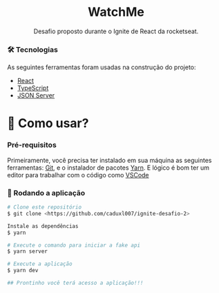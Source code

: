 <h1 align="center">WatchMe</h1>
<p align="center">Desafio proposto durante o Ignite de React da rocketseat.</p>


### 🛠 Tecnologias

As seguintes ferramentas foram usadas na construção do projeto:  

- [React](https://pt-br.reactjs.org/)
- [TypeScript](https://www.typescriptlang.org/) 
- [JSON Server](https://github.com/typicode/json-server)

<h1>📱 Como usar? </h1> 

### Pré-requisitos

Primeiramente, você precisa ter instalado em sua máquina as seguintes ferramentas:
[Git](https://git-scm.com), e o instalador de pacotes [Yarn](https://yarnpkg.com/). 
E lógico é bom ter um editor para trabalhar com o código como [VSCode](https://code.visualstudio.com/)

### 🎲 Rodando a aplicação

```bash
# Clone este repositório
$ git clone <https://github.com/caduxl007/ignite-desafio-2>

Instale as dependências
$ yarn 

# Execute o comando para iniciar a fake api
$ yarn server

# Execute a aplicação
$ yarn dev

## Prontinho você terá acesso a aplicação!!! 
```
